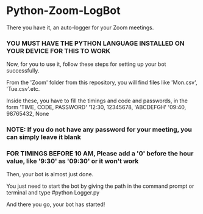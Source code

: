 # Python-Zoom-LogBot
There you have it, an auto-logger for your Zoom meetings.

### YOU MUST HAVE THE PYTHON LANGUAGE INSTALLED ON YOUR DEVICE FOR THIS TO WORK
Now, for you to use it, follow these steps for setting up your bot successfully.

From the 'Zoom' folder from this repository, you will find files like 'Mon.csv', 'Tue.csv'.etc.


Inside these, you have to fill the timings and code and passwords, in the form 
  'TIME, CODE, PASSWORD'
  '12:30, 12345678, 'ABCDEFGH'
  '09:40, 98765432, None 
  

### NOTE: If you do not have any password for your meeting, you can simply leave it blank


### FOR TIMINGS BEFORE 10 AM, Please add a '0' before the hour value, like '9:30' as '09:30' or it won't work

Then, your bot is almost just done.

You just need to start the bot by giving the path in the command prompt or terminal and type
#python Logger.py

And there you go, your bot has started!
